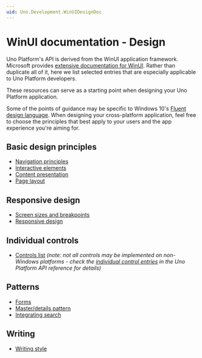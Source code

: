 ```yaml
---
uid: Uno.Development.WinUIDesignDoc
---
```


# WinUI documentation - Design

Uno Platform's API is derived from the WinUI application framework. Microsoft provides [extensive documentation for WinUI](https://docs.microsoft.com/en-us/windows/uwp/). Rather than duplicate all of it, here we list selected entries that are especially applicable to Uno Platform developers.

These resources can serve as a starting point when designing your Uno Platform application. 

Some of the points of guidance may be specific to Windows 10's [Fluent design language](https://www.microsoft.com/design/fluent/). When designing your cross-platform application, feel free to choose the principles that best apply to your users and the app experience you're aiming for.

## Basic design principles

* [Navigation principles](https://docs.microsoft.com/en-us/windows/uwp/design/basics/navigation-basics)
* [Interactive elements](https://docs.microsoft.com/en-us/windows/uwp/design/basics/commanding-basics)
* [Content presentation](https://docs.microsoft.com/en-us/windows/uwp/design/basics/content-basics)
* [Page layout](https://docs.microsoft.com/en-us/windows/uwp/design/layout/page-layout)

## Responsive design

* [Screen sizes and breakpoints](https://docs.microsoft.com/en-us/windows/uwp/design/layout/screen-sizes-and-breakpoints-for-responsive-design)
* [Responsive design](https://docs.microsoft.com/en-us/windows/uwp/design/layout/responsive-design)

## Individual controls

* [Controls list](https://docs.microsoft.com/en-us/windows/uwp/design/controls-and-patterns/) _(note: not all controls may be implemented on non-Windows platforms - check the [individual control entries](implemented-views.md) in the Uno Platform API reference for details)_

## Patterns

* [Forms](https://docs.microsoft.com/en-us/windows/uwp/design/controls-and-patterns/forms)
* [Master/details pattern](https://docs.microsoft.com/en-us/windows/uwp/design/controls-and-patterns/master-details)
* [Integrating search](https://docs.microsoft.com/en-us/windows/uwp/design/controls-and-patterns/search)

## Writing

* [Writing style](https://docs.microsoft.com/en-us/windows/uwp/design/style/writing-style)




